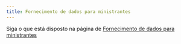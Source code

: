 ```yaml
---
title: Fornecimento de dados para ministrantes
---
```


Siga o que está disposto na página de [Fornecimento de dados para ministrantes](/Geral/Especifica%C3%A7%C3%B5es%20gerais/Funcionamento%20do%20app/Fornecimento%20de%20dados%20para%20ministrantes)
